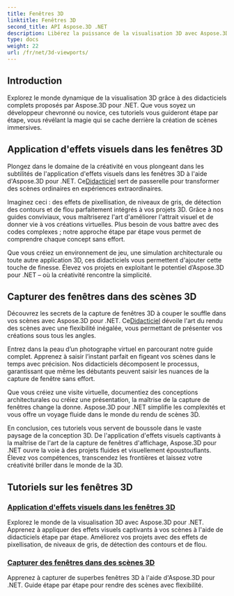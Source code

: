 ```yaml
---
title: Fenêtres 3D
linktitle: Fenêtres 3D
second_title: API Aspose.3D .NET
description: Libérez la puissance de la visualisation 3D avec Aspose.3D .NET. Améliorez vos projets avec des effets visuels et apprenez à capturer de superbes fenêtres 3D sans effort.
type: docs
weight: 22
url: /fr/net/3d-viewports/
---
```


## Introduction

Explorez le monde dynamique de la visualisation 3D grâce à des didacticiels complets proposés par Aspose.3D pour .NET. Que vous soyez un développeur chevronné ou novice, ces tutoriels vous guideront étape par étape, vous révélant la magie qui se cache derrière la création de scènes immersives.

## Application d'effets visuels dans les fenêtres 3D

 Plongez dans le domaine de la créativité en vous plongeant dans les subtilités de l'application d'effets visuels dans les fenêtres 3D à l'aide d'Aspose.3D pour .NET. Ce[Didacticiel](./apply-visual-effects/) sert de passerelle pour transformer des scènes ordinaires en expériences extraordinaires.

Imaginez ceci : des effets de pixellisation, de niveaux de gris, de détection des contours et de flou parfaitement intégrés à vos projets 3D. Grâce à nos guides conviviaux, vous maîtriserez l'art d'améliorer l'attrait visuel et de donner vie à vos créations virtuelles. Plus besoin de vous battre avec des codes complexes ; notre approche étape par étape vous permet de comprendre chaque concept sans effort.

Que vous créiez un environnement de jeu, une simulation architecturale ou toute autre application 3D, ces didacticiels vous permettent d'ajouter cette touche de finesse. Élevez vos projets en exploitant le potentiel d’Aspose.3D pour .NET – où la créativité rencontre la simplicité.

## Capturer des fenêtres dans des scènes 3D

 Découvrez les secrets de la capture de fenêtres 3D à couper le souffle dans vos scènes avec Aspose.3D pour .NET. Ce[Didacticiel](./capture-viewport/) dévoile l'art du rendu des scènes avec une flexibilité inégalée, vous permettant de présenter vos créations sous tous les angles.

Entrez dans la peau d’un photographe virtuel en parcourant notre guide complet. Apprenez à saisir l’instant parfait en figeant vos scènes dans le temps avec précision. Nos didacticiels décomposent le processus, garantissant que même les débutants peuvent saisir les nuances de la capture de fenêtre sans effort.

Que vous créiez une visite virtuelle, documentiez des conceptions architecturales ou créiez une présentation, la maîtrise de la capture de fenêtres change la donne. Aspose.3D pour .NET simplifie les complexités et vous offre un voyage fluide dans le monde du rendu de scènes 3D.

En conclusion, ces tutoriels vous servent de boussole dans le vaste paysage de la conception 3D. De l'application d'effets visuels captivants à la maîtrise de l'art de la capture de fenêtres d'affichage, Aspose.3D pour .NET ouvre la voie à des projets fluides et visuellement époustouflants. Élevez vos compétences, transcendez les frontières et laissez votre créativité briller dans le monde de la 3D.
## Tutoriels sur les fenêtres 3D
### [Application d'effets visuels dans les fenêtres 3D](./apply-visual-effects/)
Explorez le monde de la visualisation 3D avec Aspose.3D pour .NET. Apprenez à appliquer des effets visuels captivants à vos scènes à l'aide de didacticiels étape par étape. Améliorez vos projets avec des effets de pixellisation, de niveaux de gris, de détection des contours et de flou.
### [Capturer des fenêtres dans des scènes 3D](./capture-viewport/)
Apprenez à capturer de superbes fenêtres 3D à l'aide d'Aspose.3D pour .NET. Guide étape par étape pour rendre des scènes avec flexibilité.